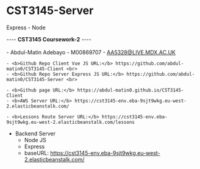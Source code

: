 # CST3145-Server
Express - Node

---- <b>CST3145 Coursework-2</b> ----
    <br> <br>
    - Abdul-Matin Adebayo - M00869707 - AA5328@LIVE.MDX.AC.UK
      
    - <b>Github Repo Client Vue JS URL:</b> https://github.com/abdul-matin0/CST3145-Client <br>
    - <b>Github Repo Server Express JS URL:</b> https://github.com/abdul-matin0/CST3145-Server <br>
    
    - <b>Github page URL:</b> https://abdul-matin0.github.io/CST3145-Client
    - <b>AWS Server URL:</b> https://cst3145-env.eba-9sjt9wkg.eu-west-2.elasticbeanstalk.com/
    
    - <b>Lessons Route Server URL:</b> https://cst3145-env.eba-9sjt9wkg.eu-west-2.elasticbeanstalk.com/lessons


- Backend Server
  - Node JS
  - Express
  - baseURL: https://cst3145-env.eba-9sjt9wkg.eu-west-2.elasticbeanstalk.com/
      
